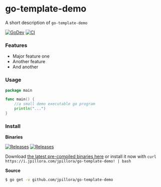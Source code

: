 # go-template-demo

A short description of `go-template-demo`

[![GoDev](https://img.shields.io/static/v1?label=godoc&message=reference&color=00add8)](https://pkg.go.dev/github.com/jpillora/go-template-demo)
[![CI](https://github.com/jpillora/go-template-demo/workflows/CI/badge.svg)](https://github.com/jpillora/go-template-demo/actions?workflow=CI)

### Features

* Major feature one
* Another feature
* And another

### Usage

```go
package main

func main() {
	//a small demo executable go program
	println("...")
}
```

### Install

**Binaries**

<!-- NOTE: these badges only work on public repos -->

[![Releases](https://img.shields.io/github/release/jpillora/go-template-demo.svg)](https://github.com/jpillora/go-template-demo/releases)
[![Releases](https://img.shields.io/github/downloads/jpillora/go-template-demo/total.svg)](https://github.com/jpillora/go-template-demo/releases)

Download [the latest pre-compiled binaries here](https://github.com/jpillora/go-template-demo/releases/latest) or install it now with `curl https://i.jpillora.com/jpillora/go-template-demo! | bash`

**Source**

```sh
$ go get -v github.com/jpillora/go-template-demo
```

